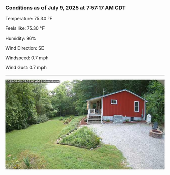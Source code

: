 ### Conditions as of July 9, 2025 at 7:57:17 AM CDT 

Temperature: 75.30 &deg;F

Feels like: 75.30 &deg;F

Humidity: 96%

Wind Direction: SE

Windspeed: 0.7 mph

Wind Gust: 0.7 mph

---

<img src="./images/latest.jpeg"/>

